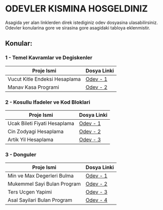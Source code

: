 # ODEVLER KISMINA HOSGELDINIZ

Asagida yer alan linklerden direk istediginiz odev dosyasina ulasabilirsiniz. Odevler konularina gore ve sirasina gore asagidaki tabloya eklenmistir.

## Konular:

### 1 - Temel Kavramlar ve Degiskenler

| Proje Ismi | Dosya Linki |
| ---------- | ----------- |
| Vucut Kitle Endeksi Hesaplama | [Odev - 1](https://github.com/rrob1n/Java101Odevler/blob/main/Odevler/VucutKitleEndeksiHesaplama/src/Main.java) |
| Manav Kasa Programi | [Odev - 2](https://github.com/rrob1n/Java101Odevler/blob/main/Odevler/ManavKasaProgrami/src/Main.java)


### 2 - Kosullu Ifadeler ve Kod Bloklari

| Proje Ismi | Dosya Linki |
| ---------- | ----------- |
| Ucak Bileti Fiyati Hesaplama | [Odev - 1](https://github.com/rrob1n/Java101Odevler/blob/main/Odevler/UcakBiletiFiyatiHesaplama/src/Main.java) |
| Cin Zodyagi Hesaplama | [Odev - 2](https://github.com/rrob1n/Java101Odevler/blob/main/Odevler/CinZodyagiHesaplama/src/Main.java) |
| Artik Yil Hesaplama | [Odev - 3](https://github.com/rrob1n/Java101Odevler/blob/main/Odevler/ArtikYilHesaplama/src/Main.java) |


### 3 - Donguler 

| Proje Ismi | Dosya Linki |
| ---------- | ----------- |
| Min ve Max Degerleri Bulma | [Odev - 1](https://github.com/rrob1n/Java101Odevler/blob/main/Odevler/MinVeMaxDegerleriBulma/src/Main.java) |
| Mukemmel Sayi Bulan Program | [Odev - 2](https://github.com/rrob1n/Java101Odevler/blob/main/Odevler/MukemmelSayiBulanProgram/src/Main.java) |
| Ters Ucgen Yapimi | [Odev - 3](https://github.com/rrob1n/Java101Odevler/blob/main/Odevler/TersUcgenYapimi/src/Main.java) |
| Asal Sayilari Bulan Program | [Odev - 4](https://github.com/rrob1n/Java101Odevler/blob/main/Odevler/AsalSayilariBulanProgram/src/Main.java) |
